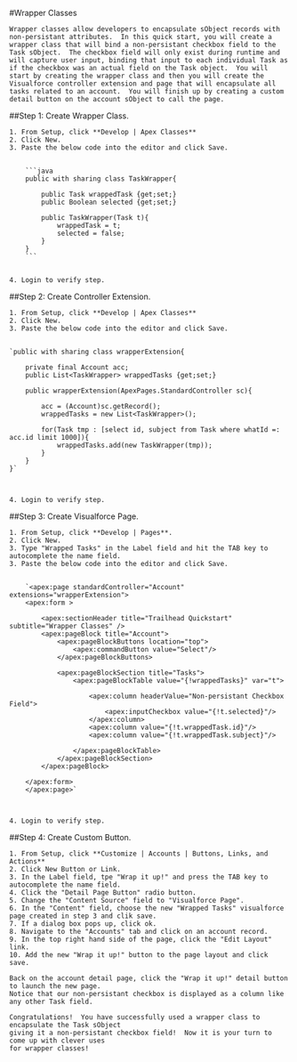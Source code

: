 #Wrapper Classes

	Wrapper classes allow developers to encapsulate sObject records with non-persistant attributes.  In this quick start, you will create a wrapper class that will bind a non-persistant checkbox field to the Task sObject.  The checkbox field will only exist during runtime and will capture user input, binding that input to each individual Task as if the checkbox was an actual field on the Task object.  You will start by creating the wrapper class and then you will create the Visualforce controller extension and page that will encapsulate all tasks related to an account.  You will finish up by creating a custom detail button on the account sObject to call the page.


##Step 1: Create Wrapper Class.

	1. From Setup, click **Develop | Apex Classes**
	2. Click New.
	3. Paste the below code into the editor and click Save.


		```java
		public with sharing class TaskWrapper{

		    public Task wrappedTask {get;set;}
		    public Boolean selected {get;set;}

		    public TaskWrapper(Task t){
		        wrappedTask = t;
		        selected = false;
		    }
		}
		```


	4. Login to verify step.

##Step 2: Create Controller Extension.

	1. From Setup, click **Develop | Apex Classes**
	2. Click New.
	3. Paste the below code into the editor and click Save.


	`public with sharing class wrapperExtension{

	    private final Account acc;
	    public List<TaskWrapper> wrappedTasks {get;set;}

	    public wrapperExtension(ApexPages.StandardController sc){

	        acc = (Account)sc.getRecord();
	        wrappedTasks = new List<TaskWrapper>();

	        for(Task tmp : [select id, subject from Task where whatId =: acc.id limit 1000]){
	            wrappedTasks.add(new TaskWrapper(tmp));
	        }
	    }
	}`



	4. Login to verify step.

##Step 3: Create Visualforce Page.

	1. From Setup, click **Develop | Pages**.
	2. Click New.
	3. Type "Wrapped Tasks" in the Label field and hit the TAB key to autocomplete the name field.
	3. Paste the below code into the editor and click Save.


		`<apex:page standardController="Account" extensions="wrapperExtension">
		<apex:form >

		    <apex:sectionHeader title="Trailhead Quickstart" subtitle="Wrapper Classes" />
		    <apex:pageBlock title="Account">
		        <apex:pageBlockButtons location="top">
		            <apex:commandButton value="Select"/>
		        </apex:pageBlockButtons>

		        <apex:pageBlockSection title="Tasks">
		            <apex:pageBlockTable value="{!wrappedTasks}" var="t">

		                <apex:column headerValue="Non-persistant Checkbox Field">
		                    <apex:inputCheckbox value="{!t.selected}"/>
		                </apex:column>
		                <apex:column value="{!t.wrappedTask.id}"/>
		                <apex:column value="{!t.wrappedTask.subject}"/>

		            </apex:pageBlockTable>
		        </apex:pageBlockSection>
		    </apex:pageBlock>

		</apex:form>
		</apex:page>`



	4. Login to verify step.

##Step 4: Create Custom Button.

	1. From Setup, click **Customize | Accounts | Buttons, Links, and Actions**
	2. Click New Button or Link.
	3. In the Label field, tpe "Wrap it up!" and press the TAB key to autocomplete the name field.
	4. Click the "Detail Page Button" radio button.
	5. Change the "Content Source" field to "Visualforce Page".
	6. In the "Content" field, choose the new "Wrapped Tasks" visualforce page created in step 3 and clik save.
	7. If a dialog box pops up, click ok.
	8. Navigate to the "Accounts" tab and click on an account record.
	9. In the top right hand side of the page, click the "Edit Layout" link.
	10. Add the new "Wrap it up!" button to the page layout and click save.

	Back on the account detail page, click the "Wrap it up!" detail button to launch the new page.
	Notice that our non-persistant checkbox is displayed as a column like any other Task field.

	Congratulations!  You have successfully used a wrapper class to encapsulate the Task sObject
	giving it a non-persistant checkbox field!  Now it is your turn to come up with clever uses
	for wrapper classes!
